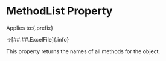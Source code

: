# MethodList Property

Applies to:{.prefix}

→[##.##.ExcelFile]{.info}

This property returns the names of all methods for the object.

